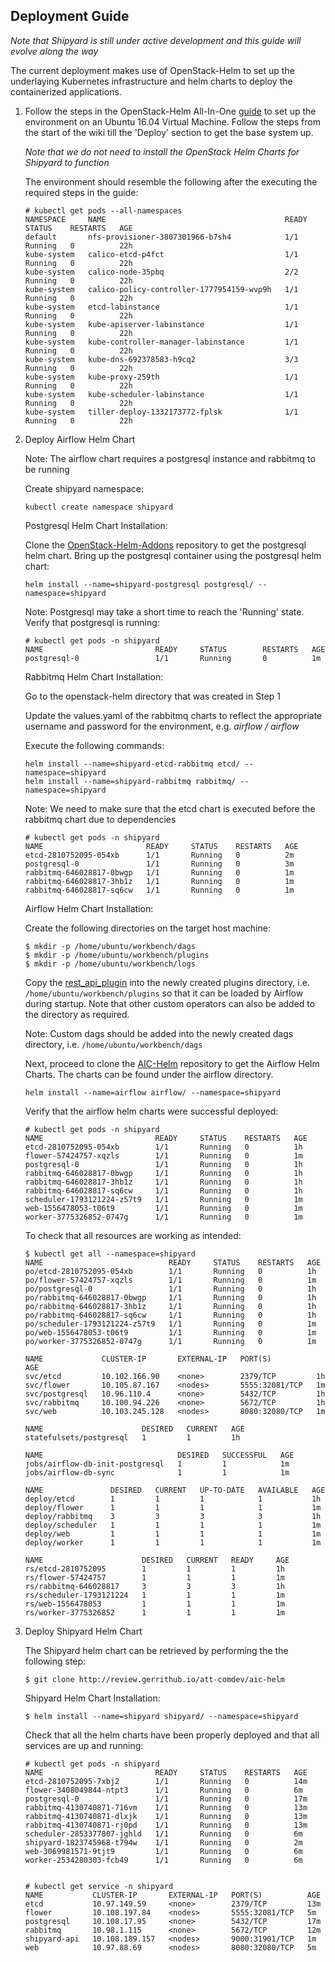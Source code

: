 ## Deployment Guide ##

*Note that Shipyard is still under active development and this guide will evolve along the way*

The current deployment makes use of OpenStack-Helm to set up the underlaying Kubernetes
infrastructure and helm charts to deploy the containerized applications.


1) Follow the steps in the OpenStack-Helm All-In-One [guide](http://openstack-helm.readthedocs.io/en/latest/install/all-in-one.html)
   to set up the environment on an Ubuntu 16.04 Virtual Machine.  Follow the steps from the start of the
   wiki till the 'Deploy' section to get the base system up.

   *Note that we do not need to install the OpenStack Helm Charts for Shipyard to function*

   The environment should resemble the following after the executing the required steps in the guide:

   ```
   # kubectl get pods --all-namespaces
   NAMESPACE     NAME                                        READY     STATUS    RESTARTS   AGE
   default       nfs-provisioner-3807301966-b7sh4            1/1       Running   0          22h
   kube-system   calico-etcd-p4fct                           1/1       Running   0          22h
   kube-system   calico-node-35pbq                           2/2       Running   0          22h
   kube-system   calico-policy-controller-1777954159-wvp9h   1/1       Running   0          22h
   kube-system   etcd-labinstance                            1/1       Running   0          22h
   kube-system   kube-apiserver-labinstance                  1/1       Running   0          22h
   kube-system   kube-controller-manager-labinstance         1/1       Running   0          22h
   kube-system   kube-dns-692378583-h9cq2                    3/3       Running   0          22h
   kube-system   kube-proxy-259th                            1/1       Running   0          22h
   kube-system   kube-scheduler-labinstance                  1/1       Running   0          22h
   kube-system   tiller-deploy-1332173772-fplsk              1/1       Running   0          22h
   ```

2) Deploy Airflow Helm Chart

   Note: The airflow chart requires a postgresql instance and rabbitmq to be running


   Create shipyard namespace:

   ```
   kubectl create namespace shipyard
   ```


   Postgresql Helm Chart Installation:

   Clone the [OpenStack-Helm-Addons](https://github.com/att-comdev/openstack-helm-addons.git) repository to
   get the postgresql helm chart.  Bring up the postgresql container using the postgresql helm chart:

   ```
   helm install --name=shipyard-postgresql postgresql/ --namespace=shipyard
   ```

   Note: Postgresql may take a short time to reach the 'Running' state. Verify that postgresql is running:

   ```
   # kubectl get pods -n shipyard
   NAME                         READY     STATUS        RESTARTS   AGE
   postgresql-0                 1/1       Running       0          1m
   ```


   Rabbitmq Helm Chart Installation:

   Go to the openstack-helm directory that was created in Step 1

   Update the values.yaml of the rabbitmq charts to reflect the appropriate username and password for the
   environment, e.g. *airflow / airflow*

   Execute the following commands:

   ```
   helm install --name=shipyard-etcd-rabbitmq etcd/ --namespace=shipyard
   helm install --name=shipyard-rabbitmq rabbitmq/ --namespace=shipyard
   ```

   Note: We need to make sure that the etcd chart is executed before the rabbitmq chart due to dependencies

   ```
   # kubectl get pods -n shipyard
   NAME                       READY     STATUS    RESTARTS   AGE
   etcd-2810752095-054xb      1/1       Running   0          2m
   postgresql-0               1/1       Running   0          3m
   rabbitmq-646028817-0bwgp   1/1       Running   0          1m
   rabbitmq-646028817-3hb1z   1/1       Running   0          1m
   rabbitmq-646028817-sq6cw   1/1       Running   0          1m
   ```


   Airflow Helm Chart Installation:

   Create the following directories on the target host machine:
   ```
   $ mkdir -p /home/ubuntu/workbench/dags
   $ mkdir -p /home/ubuntu/workbench/plugins
   $ mkdir -p /home/ubuntu/workbench/logs
   ```

   Copy the [rest_api_plugin](https://github.com/att-comdev/shipyard/blob/master/shipyard_airflow/plugins/rest_api_plugin.py)
   into the newly created plugins directory, i.e. `/home/ubuntu/workbench/plugins` so that it can be loaded by Airflow during
   startup.  Note that other custom operators can also be added to the directory as required.

   Note: Custom dags should be added into the newly created dags directory, i.e. `/home/ubuntu/workbench/dags`

   Next, proceed to clone the [AIC-Helm](https://github.com/att-comdev/aic-helm.git) repository to get the Airflow Helm Charts.
   The charts can be found under the airflow directory.

   ```
   helm install --name=airflow airflow/ --namespace=shipyard
   ```

   Verify that the airflow helm charts were successful deployed:

   ```
   # kubectl get pods -n shipyard
   NAME                         READY     STATUS    RESTARTS   AGE
   etcd-2810752095-054xb        1/1       Running   0          1h
   flower-57424757-xqzls        1/1       Running   0          1m
   postgresql-0                 1/1       Running   0          1h
   rabbitmq-646028817-0bwgp     1/1       Running   0          1h
   rabbitmq-646028817-3hb1z     1/1       Running   0          1h
   rabbitmq-646028817-sq6cw     1/1       Running   0          1h
   scheduler-1793121224-z57t9   1/1       Running   0          1m
   web-1556478053-t06t9         1/1       Running   0          1m
   worker-3775326852-0747g      1/1       Running   0          1m

   ```


   To check that all resources are working as intended:

   ```
   $ kubectl get all --namespace=shipyard
   NAME                            READY     STATUS    RESTARTS   AGE
   po/etcd-2810752095-054xb        1/1       Running   0          1h
   po/flower-57424757-xqzls        1/1       Running   0          1m
   po/postgresql-0                 1/1       Running   0          1h
   po/rabbitmq-646028817-0bwgp     1/1       Running   0          1h
   po/rabbitmq-646028817-3hb1z     1/1       Running   0          1h
   po/rabbitmq-646028817-sq6cw     1/1       Running   0          1h
   po/scheduler-1793121224-z57t9   1/1       Running   0          1m
   po/web-1556478053-t06t9         1/1       Running   0          1m
   po/worker-3775326852-0747g      1/1       Running   0          1m

   NAME             CLUSTER-IP       EXTERNAL-IP   PORT(S)          AGE
   svc/etcd         10.102.166.90    <none>        2379/TCP         1h
   svc/flower       10.105.87.167    <nodes>       5555:32081/TCP   1m
   svc/postgresql   10.96.110.4      <none>        5432/TCP         1h
   svc/rabbitmq     10.100.94.226    <none>        5672/TCP         1h
   svc/web          10.103.245.128   <nodes>       8080:32080/TCP   1m

   NAME                      DESIRED   CURRENT   AGE
   statefulsets/postgresql   1         1         1h

   NAME                              DESIRED   SUCCESSFUL   AGE
   jobs/airflow-db-init-postgresql   1         1            1m
   jobs/airflow-db-sync              1         1            1m

   NAME               DESIRED   CURRENT   UP-TO-DATE   AVAILABLE   AGE
   deploy/etcd        1         1         1            1           1h
   deploy/flower      1         1         1            1           1m
   deploy/rabbitmq    3         3         3            3           1h
   deploy/scheduler   1         1         1            1           1m
   deploy/web         1         1         1            1           1m
   deploy/worker      1         1         1            1           1m

   NAME                      DESIRED   CURRENT   READY     AGE
   rs/etcd-2810752095        1         1         1         1h
   rs/flower-57424757        1         1         1         1m
   rs/rabbitmq-646028817     3         3         3         1h
   rs/scheduler-1793121224   1         1         1         1m
   rs/web-1556478053         1         1         1         1m
   rs/worker-3775326852      1         1         1         1m

   ```


3) Deploy Shipyard Helm Chart

   The Shipyard helm chart can be retrieved by performing the the following step:

   ```
   $ git clone http://review.gerrithub.io/att-comdev/aic-helm
   ```

   Shipyard Helm Chart Installation:

   ```
   $ helm install --name=shipyard shipyard/ --namespace=shipyard
   ```

   Check that all the helm charts have been properly deployed and that all services are up and running:

   ```
   # kubectl get pods -n shipyard
   NAME                         READY     STATUS    RESTARTS   AGE
   etcd-2810752095-7xbj2        1/1       Running   0          14m
   flower-3408049844-ntpt3      1/1       Running   0          6m
   postgresql-0                 1/1       Running   0          17m
   rabbitmq-4130740871-716vm    1/1       Running   0          13m
   rabbitmq-4130740871-dlxjk    1/1       Running   0          13m
   rabbitmq-4130740871-rj0pd    1/1       Running   0          13m
   scheduler-2853377807-jghld   1/1       Running   0          6m
   shipyard-1823745968-t794w    1/1       Running   0          2m
   web-3069981571-9tjt9         1/1       Running   0          6m
   worker-2534280303-fcb49      1/1       Running   0          6m


   # kubectl get service -n shipyard
   NAME           CLUSTER-IP       EXTERNAL-IP   PORT(S)          AGE
   etcd           10.97.149.59     <none>        2379/TCP         13m
   flower         10.108.197.84    <nodes>       5555:32081/TCP   5m
   postgresql     10.108.17.95     <none>        5432/TCP         17m
   rabbitmq       10.98.1.115      <none>        5672/TCP         12m
   shipyard-api   10.108.189.157   <nodes>       9000:31901/TCP   1m
   web            10.97.88.69      <nodes>       8080:32080/TCP   5m

   ```

